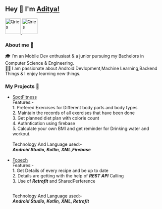 <!DOCTYPE html>
<html>
   <head>
      <H2>Hey &#128075 I'm 
<a href="https://www.linkedin.com/in/unknownadii/">Aditya!</a></H2>
   </head>
   <body>
      <a href="https://www.linkedin.com/in/unknownadii/">
         <img alt="Qries" src="https://cdn-icons-png.flaticon.com/512/61/61109.png"
         width=50" height="50">
      </a>
      <a href="https://twitter.com/unknownadii">
         <img alt="Qries" src="https://www.iconsdb.com/icons/preview/black/twitter-xxl.png"
         width=50" height="50">
      </a>
   </body>
   <H3>About me 	&#128640 </H3>
   <body>
   🎓 I’m an Mobile Dev enthusiast & a junior pursuing my Bachelors in Computer Science & Engineering.
   <br>
   👨‍💻 I am passionate about Android Devlopment,Machine Learning,Backend Things & I enjoy learning new things. 
   </body>
   <H3>My Projects 🙌</H3>
   <body> 
<ul>
  <li> 
  <a href="https://github.com/unknownadii/Spot-Fitness">SpotFitness</a>
<br>
Features:-<br>
1. Prefered Exercises for Different body parts and body types
<br>
2. Maintain the records of all exercises that have been done
<br>
3. Get planned diet plan with colorie count
<br>
4. Authntication using firebase
<br>
5. Calculate your own BMI and get reminder for Drinking water and workout.
<br>
<br>
Technology And Language used:-<br>
<b><i>Android Studio, Kotlin, XML,Firebase</b></i></br><br>

   </li>
  <li>  <a href="https://github.com/unknownadii/FOOECH">Fooech</a>
  <br>
Features:-<br>
1. Get Details of every recipe and be up to date
<br>
2. Details are getting with the help of <b><i>REST API</b></i> Calling
<br>
3. Use of <b><i>Retrofit</b></i> and SharedPerference
<br><br>

Technology And Language used:-
<br>
<b><i>Android Studio, Kotlin, XML, Retrofit</b></i>
</li>
    <ul>
   </body>
</html>
